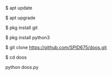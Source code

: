 $ apt update 

$ apt upgrade 

$ pkg install git 

$ pkg install python3

$ git clone https://github.com/SPID675/doos.git

$ cd doos

python doos.py
